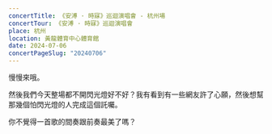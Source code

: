 ```yaml
---
concertTitle: 《安溥 · 時寐》巡迴演唱會 - 杭州場
concertTour: 《安溥 · 時寐》巡迴演唱會
place: 杭州
location: 黃龍體育中心體育館
date: 2024-07-06
concertPageSlug: "20240706"
---
```

慢慢來哦。

然後我們今天整場都不開閃光燈好不好？我有看到有一些網友許了心願，然後想幫那幾個怕閃光燈的人完成這個託囑。

你不覺得一首歌的間奏跟前奏最美了嗎？